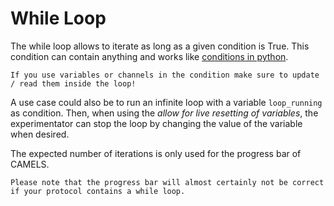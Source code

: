 # While Loop
The while loop allows to iterate as long as a given condition is True.
This condition can contain anything and works like [conditions in python](https://www.learnpython.org/en/Conditions).

```note
If you use variables or channels in the condition make sure to update / read them inside the loop!
```

A use case could also be to run an infinite loop with a variable `loop_running` as condition. Then, when using the _allow for live resetting of variables_, the experimentator can stop the loop by changing the value of the variable when desired.

The expected number of iterations is only used for the progress bar of CAMELS.

```note
Please note that the progress bar will almost certainly not be correct if your protocol contains a while loop.
```